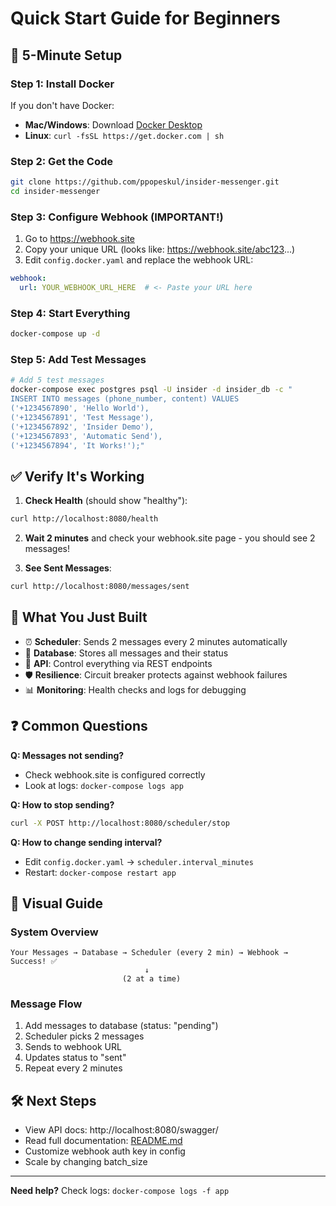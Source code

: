 # Quick Start Guide for Beginners

## 🚀 5-Minute Setup

### Step 1: Install Docker
If you don't have Docker:
- **Mac/Windows**: Download [Docker Desktop](https://www.docker.com/products/docker-desktop/)
- **Linux**: `curl -fsSL https://get.docker.com | sh`

### Step 2: Get the Code
```bash
git clone https://github.com/ppopeskul/insider-messenger.git
cd insider-messenger
```

### Step 3: Configure Webhook (IMPORTANT!)
1. Go to https://webhook.site
2. Copy your unique URL (looks like: https://webhook.site/abc123...)
3. Edit `config.docker.yaml` and replace the webhook URL:
```yaml
webhook:
  url: YOUR_WEBHOOK_URL_HERE  # <- Paste your URL here
```

### Step 4: Start Everything
```bash
docker-compose up -d
```

### Step 5: Add Test Messages
```bash
# Add 5 test messages
docker-compose exec postgres psql -U insider -d insider_db -c "
INSERT INTO messages (phone_number, content) VALUES 
('+1234567890', 'Hello World'),
('+1234567891', 'Test Message'),
('+1234567892', 'Insider Demo'),
('+1234567893', 'Automatic Send'),
('+1234567894', 'It Works!');"
```

## ✅ Verify It's Working

1. **Check Health** (should show "healthy"):
```bash
curl http://localhost:8080/health
```

2. **Wait 2 minutes** and check your webhook.site page - you should see 2 messages!

3. **See Sent Messages**:
```bash
curl http://localhost:8080/messages/sent
```

## 🎯 What You Just Built

- ⏰ **Scheduler**: Sends 2 messages every 2 minutes automatically
- 💾 **Database**: Stores all messages and their status
- 🚀 **API**: Control everything via REST endpoints
- 🛡️ **Resilience**: Circuit breaker protects against webhook failures
- 📊 **Monitoring**: Health checks and logs for debugging

## ❓ Common Questions

**Q: Messages not sending?**
- Check webhook.site is configured correctly
- Look at logs: `docker-compose logs app`

**Q: How to stop sending?**
```bash
curl -X POST http://localhost:8080/scheduler/stop
```

**Q: How to change sending interval?**
- Edit `config.docker.yaml` → `scheduler.interval_minutes`
- Restart: `docker-compose restart app`

## 📸 Visual Guide

### System Overview
```
Your Messages → Database → Scheduler (every 2 min) → Webhook → Success! ✅
                              ↓
                         (2 at a time)
```

### Message Flow
1. Add messages to database (status: "pending")
2. Scheduler picks 2 messages
3. Sends to webhook URL
4. Updates status to "sent"
5. Repeat every 2 minutes

## 🛠️ Next Steps

- View API docs: http://localhost:8080/swagger/
- Read full documentation: [README.md](README.md)
- Customize webhook auth key in config
- Scale by changing batch_size

---
**Need help?** Check logs: `docker-compose logs -f app`
